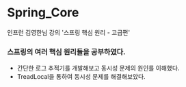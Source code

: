 # Spring_Core

인프런 김영한님 강의 '스프링 핵심 원리 - 고급편'

### 스프링의 여러 핵심 원리들을 공부하였다.

* 간단한 로그 추적기를 개발해보고 동시성 문제의 원인를 이해했다.
* TreadLocal을 통하여 동시성 문제를 해결해보았다.